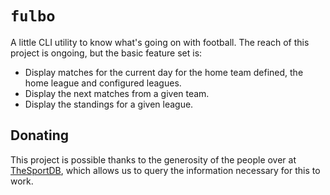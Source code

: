 # `fulbo`

A little CLI utility to know what's going on with football. The reach of this
project is ongoing, but the basic feature set is:

- Display matches for the current day for the home team defined, the home league
  and configured leagues.
- Display the next matches from a given team.
- Display the standings for a given league.

## Donating

This project is possible thanks to the generosity of the people over at
[TheSportDB](www.thesportsdb.com), which allows us to query the information
necessary for this to work.
